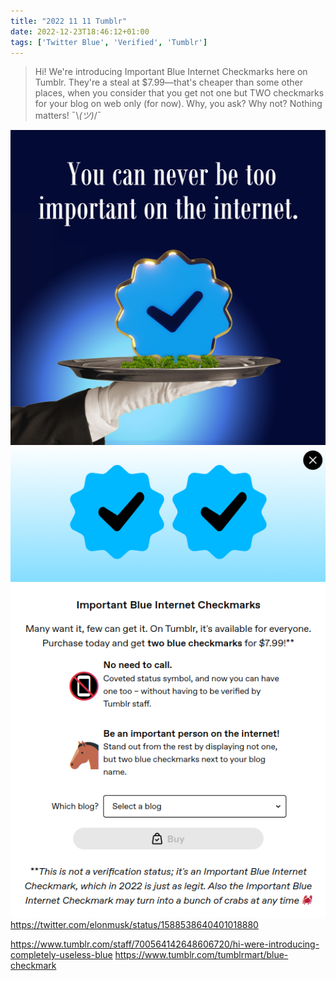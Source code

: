 ```yaml
---
title: "2022 11 11 Tumblr"
date: 2022-12-23T18:46:12+01:00
tags: ['Twitter Blue', 'Verified', 'Tumblr']
---
```


> Hi! We're introducing Important Blue Internet Checkmarks here on Tumblr. They're a steal at $7.99—that's cheaper than some other places, when you consider that you get not one but TWO checkmarks for your blog on web only (for now). Why, you ask? Why not? Nothing matters! ¯\\_(ツ)_/¯

![](image.jpg)
![](image2.png)https://twitter.com/elonmusk/status/1588538640401018880

https://www.tumblr.com/staff/700564142648606720/hi-were-introducing-completely-useless-blue
https://www.tumblr.com/tumblrmart/blue-checkmark